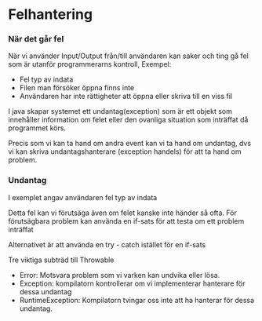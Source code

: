 # Felhantering

### När det går fel
När vi använder Input/Output från/till användaren kan saker och ting gå fel som är utanför programmerarns kontroll, Exempel:
* Fel typ av indata
* Filen man försöker öppna finns inte
* Användaren har inte rättigheter att öppna eller skriva till en viss fil

I java skapar systemet ett undantag(exception) som är ett objekt som innehåller information om felet eller den ovanliga situation som inträffat då programmet körs.

Precis som vi kan ta hand om andra event kan vi ta hand om undantag, dvs vi kan skriva undantagshanterare (exception handels) för att ta hand om problem.

### Undantag

I exemplet angav användaren fel typ av indata

Detta fel kan vi förutsäga även om felet kanske inte händer så ofta. För förutsägbara problem kan använda en if-sats för att testa om ett problem inträffat

Alternativet är att använda en try - catch istället för en if-sats

Tre viktiga subträd till Throwable

* Error: Motsvara problem som vi varken kan undvika eller lösa.
* Exception: kompilatorn kontrollerar om vi implementerar hanterare för dessa undantag
* RuntimeException: Kompilatorn tvingar oss inte att ha hanterar för dessa undantag.
